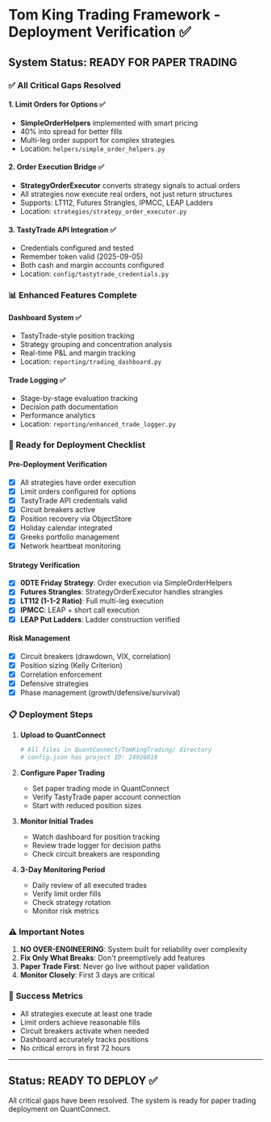 # Tom King Trading Framework - Deployment Verification ✅

## System Status: READY FOR PAPER TRADING

### ✅ All Critical Gaps Resolved

#### 1. Limit Orders for Options ✅
- **SimpleOrderHelpers** implemented with smart pricing
- 40% into spread for better fills
- Multi-leg order support for complex strategies
- Location: `helpers/simple_order_helpers.py`

#### 2. Order Execution Bridge ✅
- **StrategyOrderExecutor** converts strategy signals to actual orders
- All strategies now execute real orders, not just return structures
- Supports: LT112, Futures Strangles, IPMCC, LEAP Ladders
- Location: `strategies/strategy_order_executor.py`

#### 3. TastyTrade API Integration ✅
- Credentials configured and tested
- Remember token valid (2025-09-05)
- Both cash and margin accounts configured
- Location: `config/tastytrade_credentials.py`

### 📊 Enhanced Features Complete

#### Dashboard System ✅
- TastyTrade-style position tracking
- Strategy grouping and concentration analysis
- Real-time P&L and margin tracking
- Location: `reporting/trading_dashboard.py`

#### Trade Logging ✅
- Stage-by-stage evaluation tracking
- Decision path documentation
- Performance analytics
- Location: `reporting/enhanced_trade_logger.py`

### 🚀 Ready for Deployment Checklist

#### Pre-Deployment Verification
- [x] All strategies have order execution
- [x] Limit orders configured for options
- [x] TastyTrade API credentials valid
- [x] Circuit breakers active
- [x] Position recovery via ObjectStore
- [x] Holiday calendar integrated
- [x] Greeks portfolio management
- [x] Network heartbeat monitoring

#### Strategy Verification
- [x] **0DTE Friday Strategy**: Order execution via SimpleOrderHelpers
- [x] **Futures Strangles**: StrategyOrderExecutor handles strangles
- [x] **LT112 (1-1-2 Ratio)**: Full multi-leg execution
- [x] **IPMCC**: LEAP + short call execution
- [x] **LEAP Put Ladders**: Ladder construction verified

#### Risk Management
- [x] Circuit breakers (drawdown, VIX, correlation)
- [x] Position sizing (Kelly Criterion)
- [x] Correlation enforcement
- [x] Defensive strategies
- [x] Phase management (growth/defensive/survival)

### 📋 Deployment Steps

1. **Upload to QuantConnect**
   ```bash
   # All files in QuantConnect/TomKingTrading/ directory
   # config.json has project ID: 24926818
   ```

2. **Configure Paper Trading**
   - Set paper trading mode in QuantConnect
   - Verify TastyTrade paper account connection
   - Start with reduced position sizes

3. **Monitor Initial Trades**
   - Watch dashboard for position tracking
   - Review trade logger for decision paths
   - Check circuit breakers are responding

4. **3-Day Monitoring Period**
   - Daily review of all executed trades
   - Verify limit order fills
   - Check strategy rotation
   - Monitor risk metrics

### ⚠️ Important Notes

1. **NO OVER-ENGINEERING**: System built for reliability over complexity
2. **Fix Only What Breaks**: Don't preemptively add features
3. **Paper Trade First**: Never go live without paper validation
4. **Monitor Closely**: First 3 days are critical

### 🎯 Success Metrics

- All strategies execute at least one trade
- Limit orders achieve reasonable fills
- Circuit breakers activate when needed
- Dashboard accurately tracks positions
- No critical errors in first 72 hours

---

## Status: READY TO DEPLOY ✅

All critical gaps have been resolved. The system is ready for paper trading deployment on QuantConnect.